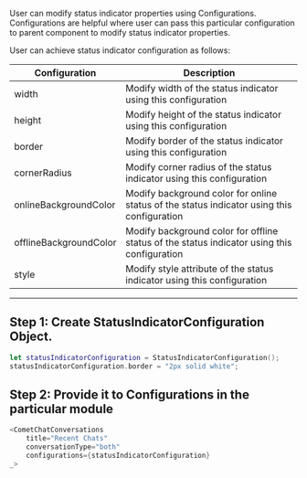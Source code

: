 
User can modify status indicator properties using Configurations. Configurations are helpful where user can pass this particular configuration to parent component to modify status indicator properties.

User can achieve status indicator configuration as follows:


| Configuration | Description | 
| ---- | ---- | 
| width | Modify width of the status indicator using this configuration | 
| height | Modify height of the status indicator using this configuration | 
| border | Modify border of the status indicator using this configuration | 
| cornerRadius | Modify corner radius of the status indicator using this configuration | 
| onlineBackgroundColor | Modify background color for online status of the status indicator using this configuration | 
| offlineBackgroundColor | Modify background color for offline status of the status indicator using this configuration | 
| style | Modify style attribute of the status indicator using this configuration | 



---

## Step 1: Create StatusIndicatorConfiguration Object.


```swift
let statusIndicatorConfiguration = StatusIndicatorConfiguration();
statusIndicatorConfiguration.border = "2px solid white";
```




## Step 2: Provide it to Configurations in the particular module


```swift
<CometChatConversations 
    title="Recent Chats" 
    conversationType="both"
    configurations={statusIndicatorConfiguration}
_>
```




